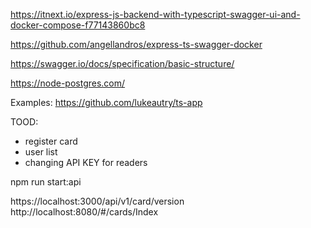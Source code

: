
https://itnext.io/express-js-backend-with-typescript-swagger-ui-and-docker-compose-f77143860bc8

https://github.com/angellandros/express-ts-swagger-docker

https://swagger.io/docs/specification/basic-structure/

https://node-postgres.com/


Examples:
https://github.com/lukeautry/ts-app


TOOD:
- register card
- user list
- changing API KEY for readers


npm run start:api

https://localhost:3000/api/v1/card/version
http://localhost:8080/#/cards/Index
